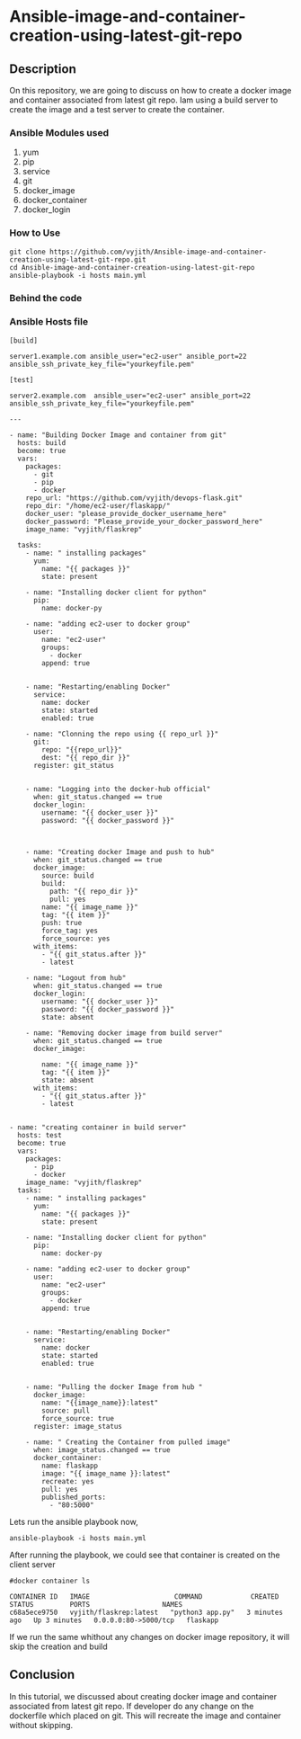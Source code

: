 # Ansible-image-and-container-creation-using-latest-git-repo


## Description
On this repository, we are going to discuss on how to create a docker image and container associated from latest git repo. Iam using a build server to create the image and a test server to create the container.

### Ansible Modules used
1. yum
2. pip
3. service
4. git
5. docker_image
6. docker_container
7. docker_login

### How to Use

~~~
git clone https://github.com/vyjith/Ansible-image-and-container-creation-using-latest-git-repo.git
cd Ansible-image-and-container-creation-using-latest-git-repo
ansible-playbook -i hosts main.yml
~~~

### Behind the code

### Ansible Hosts file

~~~
[build]

server1.example.com ansible_user="ec2-user" ansible_port=22 ansible_ssh_private_key_file="yourkeyfile.pem"

[test]

server2.example.com  ansible_user="ec2-user" ansible_port=22 ansible_ssh_private_key_file="yourkeyfile.pem"

~~~

~~~
---

- name: "Building Docker Image and container from git"
  hosts: build
  become: true
  vars:
    packages:
      - git
      - pip
      - docker
    repo_url: "https://github.com/vyjith/devops-flask.git"
    repo_dir: "/home/ec2-user/flaskapp/"
    docker_user: "please_provide_docker_username_here"
    docker_password: "Please_provide_your_docker_password_here"
    image_name: "vyjith/flaskrep"

  tasks:
    - name: " installing packages"
      yum:
        name: "{{ packages }}"
        state: present

    - name: "Installing docker client for python"
      pip:
        name: docker-py

    - name: "adding ec2-user to docker group"
      user:
        name: "ec2-user"
        groups:
          - docker
        append: true


    - name: "Restarting/enabling Docker"
      service:
        name: docker
        state: started
        enabled: true

    - name: "Clonning the repo using {{ repo_url }}"
      git:
        repo: "{{repo_url}}"
        dest: "{{ repo_dir }}"
      register: git_status


    - name: "Logging into the docker-hub official"
      when: git_status.changed == true
      docker_login:
        username: "{{ docker_user }}"
        password: "{{ docker_password }}"



    - name: "Creating docker Image and push to hub"
      when: git_status.changed == true
      docker_image:
        source: build
        build:
          path: "{{ repo_dir }}"
          pull: yes
        name: "{{ image_name }}"
        tag: "{{ item }}"
        push: true
        force_tag: yes
        force_source: yes
      with_items:
        - "{{ git_status.after }}"
        - latest

    - name: "Logout from hub"
      when: git_status.changed == true
      docker_login:
        username: "{{ docker_user }}"
        password: "{{ docker_password }}"
        state: absent

    - name: "Removing docker image from build server"
      when: git_status.changed == true
      docker_image:

        name: "{{ image_name }}"
        tag: "{{ item }}"
        state: absent
      with_items:
        - "{{ git_status.after }}"
        - latest


- name: "creating container in build server"
  hosts: test
  become: true
  vars:
    packages:
      - pip
      - docker
    image_name: "vyjith/flaskrep"
  tasks:
    - name: " installing packages"
      yum:
        name: "{{ packages }}"
        state: present

    - name: "Installing docker client for python"
      pip:
        name: docker-py

    - name: "adding ec2-user to docker group"
      user:
        name: "ec2-user"
        groups:
          - docker
        append: true


    - name: "Restarting/enabling Docker"
      service:
        name: docker
        state: started
        enabled: true


    - name: "Pulling the docker Image from hub "
      docker_image:
        name: "{{image_name}}:latest"
        source: pull
        force_source: true
      register: image_status

    - name: " Creating the Container from pulled image"
      when: image_status.changed == true
      docker_container:
        name: flaskapp
        image: "{{ image_name }}:latest"
        recreate: yes
        pull: yes
        published_ports:
          - "80:5000"

~~~

Lets run the ansible playbook now,


~~~
ansible-playbook -i hosts main.yml

~~~

After running the playbook, we could see that container is created on the client server


~~~
#docker container ls

CONTAINER ID   IMAGE                     COMMAND            CREATED         STATUS         PORTS                  NAMES
c68a5ece9750   vyjith/flaskrep:latest   "python3 app.py"   3 minutes ago   Up 3 minutes   0.0.0.0:80->5000/tcp   flaskapp
~~~


If we run the same whithout any changes on docker image repository, it will skip the creation and build



## Conclusion

In this tutorial, we discussed about creating docker image and container associated from latest git repo. If developer do any change on the dockerfile which placed on git. This will recreate the image and container without skipping.
